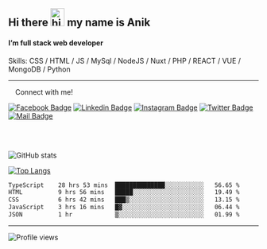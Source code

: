## Hi there <img src="https://user-images.githubusercontent.com/1303154/88677602-1635ba80-d120-11ea-84d8-d263ba5fc3c0.gif" width="28px" height="36" alt="hi"> my name is Anik

#### I’m full stack web developer

Skills:  CSS / HTML / JS / MySql / NodeJS / Nuxt / PHP / REACT / VUE / MongoDB / Python


---

&emsp;Connect with me!

<a href="https://www.facebook.com/anik.aritro" target="_blank">![Facebook Badge](https://img.shields.io/badge/Facebook-1877F2?style=for-the-badge&logo=facebook&logoColor=white)</a> [![Linkedin Badge](https://img.shields.io/badge/LinkedIn-0077B5?style=for-the-badge&logo=linkedin&logoColor=white)](https://www.linkedin.com/in/anik-hossain-dev) [![Instagram Badge](https://img.shields.io/badge/Instagram-E4405F?style=for-the-badge&logo=instagram&logoColor=white)](https://www.instagram.com/aritro.anik) [![Twitter Badge](https://img.shields.io/badge/Twitter-1DA1F2?style=for-the-badge&logo=twitter&logoColor=white)](https://twitter.com/AritroAnik) [![Mail Badge](https://img.shields.io/badge/Gmail-D14836?style=for-the-badge&logo=gmail&logoColor=white)](mailto:anik.wdev@gmail.com)

</br>
</br>


![GitHub stats](https://github-readme-stats.vercel.app/api?username=anik-hossain&show_icons=true&theme=monokai)

[![Top Langs](https://github-readme-stats.vercel.app/api/top-langs/?username=anik-hossain&layout=compact&theme=monokai)](https://github.com/anik-hossain)

<!--START_SECTION:waka-->

```txt
TypeScript    28 hrs 53 mins  ██████████████░░░░░░░░░░░   56.65 %
HTML          9 hrs 56 mins   █████░░░░░░░░░░░░░░░░░░░░   19.49 %
CSS           6 hrs 42 mins   ███▒░░░░░░░░░░░░░░░░░░░░░   13.15 %
JavaScript    3 hrs 16 mins   █▓░░░░░░░░░░░░░░░░░░░░░░░   06.44 %
JSON          1 hr            ▒░░░░░░░░░░░░░░░░░░░░░░░░   01.99 %
```

<!--END_SECTION:waka-->
---

![Profile views](https://gpvc.arturio.dev/anik-hossain)  
